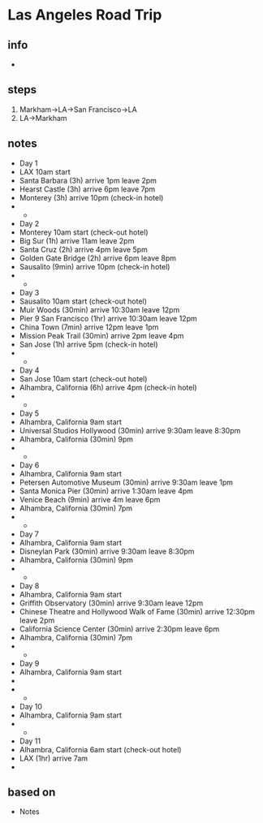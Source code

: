 # Las Angeles Road Trip  

## info  
* 

## steps  
1. Markham->LA->San Francisco->LA
2. LA->Markham

## notes  
*  Day 1
*  LAX 10am start
*  Santa Barbara (3h) arrive 1pm leave 2pm
*  Hearst Castle (3h) arrive 6pm leave 7pm
*  Monterey (3h) arrive 10pm (check-in hotel)
*  *
*  Day 2
*  Monterey 10am start (check-out hotel)
*  Big Sur (1h) arrive 11am leave 2pm
*  Santa Cruz (2h) arrive 4pm leave 5pm
*  Golden Gate Bridge (2h) arrive 6pm leave 8pm
*  Sausalito (9min) arrive 10pm (check-in hotel)
*  *
*  Day 3
*  Sausalito 10am start (check-out hotel)
*  Muir Woods (30min) arrive 10:30am leave 12pm
*  Pier 9 San Francisco (1hr) arrive 10:30am leave 12pm
*  China Town (7min) arrive 12pm leave 1pm
*  Mission Peak Trail (30min) arrive 2pm leave 4pm
*  San Jose (1h) arrive 5pm (check-in hotel)
*  *
*  Day 4
*  San Jose 10am start (check-out hotel)
*  Alhambra, California (6h) arrive 4pm (check-in hotel)
*  *
*  Day 5
*  Alhambra, California 9am start
*  Universal Studios Hollywood (30min) arrive 9:30am leave 8:30pm
*  Alhambra, California (30min) 9pm
*  *
*  Day 6
*  Alhambra, California 9am start
*  Petersen Automotive Museum (30min) arrive 9:30am leave 1pm
*  Santa Monica Pier (30min) arrive 1:30am leave 4pm
*  Venice Beach (9min) arrive 4m leave 6pm
*  Alhambra, California (30min) 7pm
*  * 
*  Day 7
*  Alhambra, California 9am start
*  Disneylan Park (30min) arrive 9:30am leave 8:30pm
*  Alhambra, California (30min) 9pm
*  *
*  Day 8
*  Alhambra, California 9am start
*  Griffith Observatory (30min) arrive 9:30am leave 12pm
*  Chinese Theatre and Hollywood Walk of Fame (30min) arrive 12:30pm leave 2pm
*  California Science Center (30min) arrive 2:30pm leave 6pm
*  Alhambra, California (30min) 7pm
*  *
*  Day 9
*  Alhambra, California 9am start
*  
*  *
*  Day 10
*  Alhambra, California 9am start
*  *
*  Day 11
*  Alhambra, California 6am start (check-out hotel)
*  LAX (1hr) arrive 7am
*  

## based on  
*  Notes
